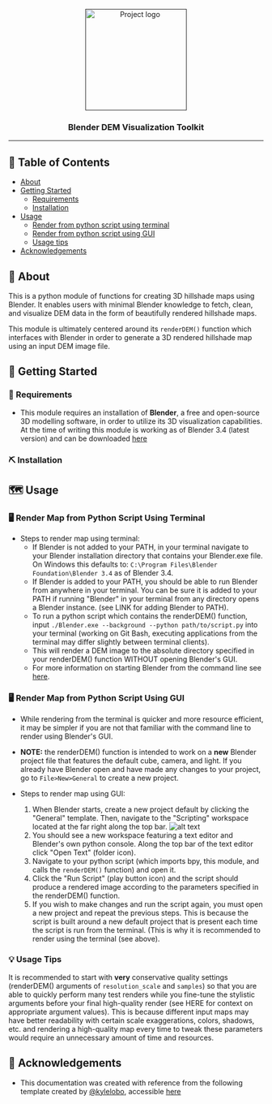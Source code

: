 <p align="center">
  <a href="" rel="noopener">
 <img width=200px height=200px src="https://i.imgur.com/6wj0hh6.jpg" alt="Project logo"></a>
</p>

<h3 align="center">Blender DEM Visualization Toolkit</h3>

---
 
## 📝 Table of Contents
- [About](#about)
- [Getting Started](#getting_started)
    - [Requirements](#requirements)
    - [Installation](#installation)
- [Usage](#usage)
    - [Render from python script using terminal](#terminal)
    - [Render from python script using GUI](#GUI)
    - [Usage tips](#tips)
- [Acknowledgements](#acknowledgements)

## 🧐 About <a name = "about"></a>
This is a python module of functions for creating 3D hillshade maps using Blender. It enables users with minimal Blender knowledge to fetch, clean, and visualize DEM data in the form of beautifully rendered hillshade maps.


This module is ultimately centered around its `renderDEM()` function which interfaces with Blender in order to generate a 3D rendered hillshade map using an input DEM image file.

## 🏁 Getting Started <a name = "getting_started"></a>

### 🔧 Requirements <a name = "requirements"></a>
- This module requires an installation of **Blender**, a free and open-source 3D modelling software, in order to utilize its 3D visualization capabilities. At the time of writing this module is working as of Blender 3.4 (latest version) and can be downloaded [here](https://www.blender.org/download/)

### ⛏️ Installation <a name = "installation"></a>

## 🗺️ Usage <a name = "usage"></a>

### 🖥️ Render Map from Python Script Using Terminal <a name = "terminal"></a>
- Steps to render map using terminal:
    - If Blender is not added to your PATH, in your terminal navigate to your Blender installation directory that contains your Blender.exe file. On Windows this defaults to: `C:\Program Files\Blender Foundation\Blender 3.4` as of Blender 3.4.
    - If Blender is added to your PATH, you should be able to run Blender from anywhere in your terminal. You can be sure it is added to your PATH if running "Blender" in your terminal from any directory opens a Blender instance. (see LINK for adding Blender to PATH).
    - To run a python script which contains the renderDEM() function, input `./Blender.exe --background --python path/to/script.py` into your terminal (working on Git Bash, executing applications from the terminal may differ slightly between terminal clients).
    - This will render a DEM image to the absolute directory specified in your renderDEM() function WITHOUT opening Blender's GUI.
    - For more information on starting Blender from the command line see [here](https://docs.Blender.org/manual/en/dev/advanced/command_line/launch/index.html).

### 🖥️ Render Map from Python Script Using GUI <a name = "GUI"></a>
- While rendering from the terminal is quicker and more resource efficient, it may be simpler if you are not that familiar with the command line to render using Blender's GUI.


- **NOTE:** the renderDEM() function is intended to work on a **new** Blender project file that features the default cube, camera, and light. If you already have Blender open and have made any changes to your project, go to `File>New>General` to create a new project.


- Steps to render map using GUI:
    1. When Blender starts, create a new project default by clicking the "General" template. Then, navigate to the "Scripting" workspace located at the far right along the top bar.
    ![alt text](https://docs.Blender.org/manual/en/latest/_images/interface_window-system_workspaces_screen.png "Blender workspace")
    2. You should see a new workspace featuring a text editor and Blender's own python console. Along the top bar of the text editor click "Open Text" (folder icon).
    3. Navigate to your python script (which imports bpy, this module, and calls the `renderDEM()` function) and open it.
    4. Click the "Run Script" (play button icon) and the script should produce a rendered image according to the parameters specified in the renderDEM() function.
    5. If you wish to make changes and run the script again, you must open a new project and repeat the previous steps. This is because the script is built around a new default project that is present each time the script is run from the terminal. (This is why it is recommended to render using the terminal (see above).

### 💡 Usage Tips <a name = "tips"></a>
It is recommended to start with **very** conservative quality settings (renderDEM() arguments of `resolution_scale` and `samples`) so that you are able to quickly perform many test renders while you fine-tune the stylistic arguments before your final high-quality render (see HERE for context on appropriate argument values). 
This is because different input maps may have better readability with certain scale exaggerations, colors, shadows, etc. and rendering a high-quality map every time to tweak these parameters would require an unnecessary amount of time and resources.

## 🙌 Acknowledgements <a name = "acknowledgements"></a>
- This documentation was created with reference from the following template created by [@kylelobo](https://github.com/kylelobo), accessible [here](https://github.com/kylelobo/The-Documentation-Compendium/blob/master/en/README_TEMPLATES/Standard.md)